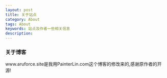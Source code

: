 ```yaml
---
layout: post
title: 关于站点
category: About
tags: About
keywords: 站点及作者一些相关信息
description: 
---
```

<h3>关于博客</h3>
www.aruforce.site是我用PainterLin.com这个博客的修改来的,感谢原作者的开源!